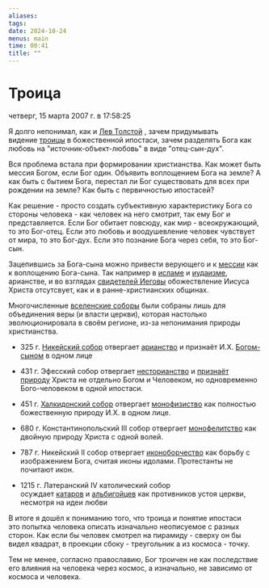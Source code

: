 ```yaml
---
aliases: 
tags: 
date: 2024-10-24
menus: main
time: 00:41
title: ""
---
```

# Троица
четверг, 15 марта 2007 г. в 17:58:25

Я долго непонимал, как и [Лев Толстой](http://az.lib.ru/t/tolstoj_lew_nikolaewich/text_1140.shtml) , зачем придумывать видение [троицы](http://ru.wikipedia.org/wiki/%D0%A2%D1%80%D0%BE%D0%B8%D1%86%D0%B0) в божественной ипостаси, зачем разделять Бога как любовь на "источник-объект-любовь" в виде "отец-сын-дух".

Вся проблема встала при формировании христианства. Как может быть мессия Богом, если Бог один. Объявить воплощением Бога на земле? А как быть с бытием Бога, перестал ли Бог существовать для всех при рождении на земле? Как быть с первичностью ипостасей?

Как решение - просто создать субъективную характеристику Бога со стороны человека - как человек на него смотрит, так ему Бог и представляется. Если Бог обитает повсюду, как мир - всеокружающий, то это Бог-отец. Если это любовь и воодушевление человек чувствует от мира, то это Бог-дух. Если это познание Бога через себя, то это Бог-сын.

Зацепившись за Бога-сына можно привести верующего и к [мессии](http://ru.wikipedia.org/wiki/%D0%9C%D0%B5%D1%81%D1%81%D0%B8%D1%8F) как к воплощению Бога-сына. Так например в [исламе](http://ru.wikipedia.org/wiki/%D0%9C%D0%B0%D1%85%D0%B4%D0%B8) и [иудаизме](http://ru.wikipedia.org/wiki/%D0%9C%D0%B0%D1%88%D0%B8%D0%B0%D1%85), арианстве, и во взглядах [свидетелей Иеговы](http://ru.wikipedia.org/wiki/%D0%A1%D0%B2%D0%B8%D0%B4%D0%B5%D1%82%D0%B5%D0%BB%D0%B8_%D0%98%D0%B5%D0%B3%D0%BE%D0%B2%D1%8B) обожествление Иисуса Христа отсутсвует, как и в ранне-христианских общинах.

Многочисленные [вселенские соборы](http://ru.wikipedia.org/wiki/%D0%92%D1%81%D0%B5%D0%BB%D0%B5%D0%BD%D1%81%D0%BA%D0%B8%D0%B5_%D1%81%D0%BE%D0%B1%D0%BE%D1%80%D1%8B) были собраны лишь для объединения веры (и власти церкви), которая настолько эволюционировала в своём регионе, из-за непонимания природы христианства.

- 325 г. [Никейский собор](http://ru.wikipedia.org/wiki/%D0%9F%D0%B5%D1%80%D0%B2%D1%8B%D0%B9_%D0%9D%D0%B8%D0%BA%D0%B5%D0%B9%D1%81%D0%BA%D0%B8%D0%B9_%D1%81%D0%BE%D0%B1%D0%BE%D1%80) отвергает [арианство](http://ru.wikipedia.org/wiki/%D0%90%D1%80%D0%B8%D0%B0%D0%BD%D1%81%D1%82%D0%B2%D0%BE) и признаёт И.Х. [Богом-сыном](http://www.levtolstoy.org.ru/lib/sb/book/1870/page/3) в одном лице  
    
- 431 г. Эфесский собор отвергает [несторианство](http://ru.wikipedia.org/wiki/%D0%9D%D0%B5%D1%81%D1%82%D0%BE%D1%80%D0%B8%D0%B0%D0%BD%D1%81%D1%82%D0%B2%D0%BE) и [признаёт природу](http://www.krotov.info/library/m/meyendrf/patr_19.html) Христа не отдельно Богом и Человеком, но одновременно Бого-человеком в одной ипостаси.
- 451 г. [Халкидонский собор](http://ru.wikipedia.org/wiki/%D0%A5%D0%B0%D0%BB%D0%BA%D0%B8%D0%B4%D0%BE%D0%BD%D1%81%D0%BA%D0%B8%D0%B9_%D1%81%D0%BE%D0%B1%D0%BE%D1%80) отвергает [монофизиство](http://ru.wikipedia.org/wiki/%D0%9C%D0%BE%D0%BD%D0%BE%D1%84%D0%B8%D0%B7%D0%B8%D1%82%D1%81%D1%82%D0%B2%D0%BE) как полностью божественную природу И.Х. в одном лице.
- 680 г. Константинопольский III собор отвергает [монофелитство](http://ru.wikipedia.org/wiki/%D0%9C%D0%BE%D0%BD%D0%BE%D1%84%D0%B5%D0%BB%D0%B8%D1%82%D1%81%D1%82%D0%B2%D0%BE) как двойную природу Христа с одной волей.
- 787 г. Никейский II собор отвергает [иконоборчество](http://ru.wikipedia.org/wiki/%D0%98%D0%BA%D0%BE%D0%BD%D0%BE%D0%B1%D0%BE%D1%80%D1%87%D0%B5%D1%81%D1%82%D0%B2%D0%BE) как борьбу с изображением Бога, считая иконы идолами. Протестанты не почитают икон.  
    
- 1215 г. Латеранский IV католический собор осуждает [катаров](http://ru.wikipedia.org/wiki/%D0%9A%D0%B0%D1%82%D0%B0%D1%80%D1%8B) и [альбигойцев](http://ru.wikipedia.org/wiki/%D0%90%D0%BB%D1%8C%D0%B1%D0%B8%D0%B3%D0%BE%D0%B9%D1%86%D1%8B) как противников устоя церкви, несмотря на идеи любви

В итоге я дошёл к пониманию того, что троица и понятие ипостаси это попытка человека описать изначально неописуемое с разных сторон. Как если бы человек смотрел на пирамиду - сверху он бы видел квадрат, в проекции сбоку - треугольник а из космоса - точку.

Тем не менее, согласно православию, Бог троичен не как последствие его влияния на человека через космос, а изначально, не зависимо от космоса и человека.